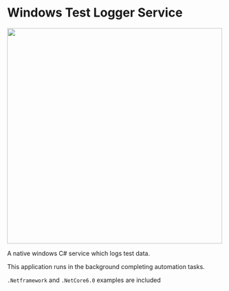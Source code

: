 # Windows Test Logger Service

[<img src="img/heading.jpg" width="500"/>](img/heading.jpg)

A native windows C# service which logs test data.

This application runs in the background completing automation tasks.

`.Netframework` and `.NetCore6.0` examples are included

